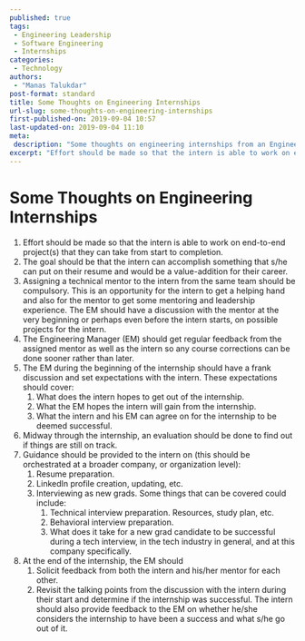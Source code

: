 ```yaml
---
published: true
tags:
 - Engineering Leadership
 - Software Engineering
 - Internships
categories:
 - Technology
authors:
 - "Manas Talukdar"
post-format: standard
title: Some Thoughts on Engineering Internships
url-slug: some-thoughts-on-engineering-internships
first-published-on: 2019-09-04 10:57
last-updated-on: 2019-09-04 11:10
meta:
 description: "Some thoughts on engineering internships from an Engineering Manager perspective."
excerpt: "Effort should be made so that the intern is able to work on end-to-end project(s) that they can take from start to completion."
---
```


# Some Thoughts on Engineering Internships

1. Effort should be made so that the intern is able to work on end-to-end project(s) that they can take from start to completion.
2. The goal should be that the intern can accomplish something that s/he can put on their resume and would be a value-addition for their career.
3. Assigning a technical mentor to the intern from the same team should be compulsory. This is an opportunity for the intern to get a helping hand and also for the mentor to get some mentoring and leadership experience. The EM should have a discussion with the mentor at the very beginning or perhaps even before the intern starts, on possible projects for the intern.
4. The Engineering Manager (EM) should get regular feedback from the assigned mentor as well as the intern so any course corrections can be done sooner rather than later.
5. The EM during the beginning of the internship should have a frank discussion and set expectations with the intern. These expectations should cover:
   1. What does the intern hopes to get out of the internship.
   2. What the EM hopes the intern will gain from the internship.
   3. What the intern and his EM can agree on for the internship to be deemed successful.
6. Midway through the internship, an evaluation should be done to find out if things are still on track.
7. Guidance should be provided to the intern on (this should be orchestrated at a broader company, or organization level):
   1. Resume preparation.
   2. LinkedIn profile creation, updating, etc.
   3. Interviewing as new grads. Some things that can be covered could include:
      1. Technical interview preparation. Resources, study plan, etc.
      2. Behavioral interview preparation.
      3. What does it take for a new grad candidate to be successful during a tech interview, in the tech industry in general, and at this company specifically.
8. At the end of the internship, the EM should
   1. Solicit feedback from both the intern and his/her mentor for each other.
   2. Revisit the talking points from the discussion with the intern during their start and determine if the internship was successful. The intern should also provide feedback to the EM on whether he/she considers the internship to have been a success and what s/he go out of it.
